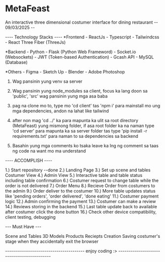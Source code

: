 # MetaFeast

An interactive three dimensional costumer interface for dining restaurant
-- 09/03/2025 --

---- Technology Stacks ----
\*Frontend - ReactJs - Typescript - Tailwindcss - React Three Fiber (ThreeJs)

\*Backend - Python - Flask (Python Web Frameword) - Socket.io (Websockets) - JWT (Token-based Authentication) - Gcash API - MySQL (Database)

\*Others - Figma - Sketch Up - Blender - Adobe Photoshop

1. Wag pansinin yung venv sa server

2. Wag pansinin yung node_modules sa client,
   focus ka lang doon sa 'public', 'src' wag pansinin yung mga asa baba

3. pag na clone mo to, type mo 'cd client' tas 'npm i' para mainstall
   mo ung mga dependencies, andon na lahat like tailwind

4. after non mag 'cd ../' ka para mapunta ka ulit sa root directory
   (MetaFeast) yung mismong folder, if asa root folder ka na naman
   type 'cd server' para mapunta ka sa server folder tas type
   'pip install -r requirements.txt' para naman to sa dependencies sa backend

5. Basahin yung mga comments ko tsaka leave ka lng ng comment sa taas ng code na want mo ma understand
   

---- ACCOMPLISH ----

1.) Start repository --done
2.) Landing Page
3.) Set up scene and tables Costumer View
4.) Admin View
5.) Interactive table and table status including table confirmation
6.) Costumer request to change table while the order is not delivered
7.) Order Menu
8.) Recieve Order from costumers to the admin
9.) Order deliver to the costumer
10.) More table updates status like 'pending orders', 'order delivered', 'done eating'
11.) Costumer payment logic
12.) Admin confirming the payment
13.) Costumer can make a review
14.) Reviews storing in the backend
15.) Last table update back to available after costumer click the done button
16.) Check other device compatibility, client testing, debugging

--- Must Have ---

Scene and Tables 3D Models
Products
Reciepts Creation
Saving costumer's stage when they accidentally exit the browser

---------------------------------------- enjoy coding :> --------------------------------------------
